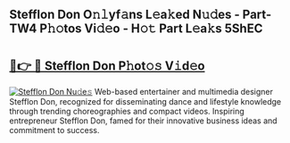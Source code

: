 ## Stefflon Don O𝚗𝚕yf𝚊ns L𝚎a𝚔ed N𝚞𝚍es - Part-TW4 P𝚑𝚘tos Vi𝚍𝚎o - H𝚘𝚝 Part L𝚎a𝚔s 5ShEC

# <h2><a href="http://kf8z99.oniu.top/?m=Stefflon+Don">🔗👉 🔴 Stefflon Don P𝚑ot𝚘𝚜 V𝚒d𝚎o</a></h2>

[![Stefflon Don Nu𝚍e𝚜](https://i.imgur.com/0qMVB7G.gif)](http://kf8z99.oniu.top/?m=Stefflon+Don)
Web-based entertainer and multimedia designer Stefflon Don, recognized for disseminating dance and lifestyle knowledge through trending choreographies and compact videos. Inspiring entrepreneur Stefflon Don, famed for their innovative business ideas and commitment to success.  
